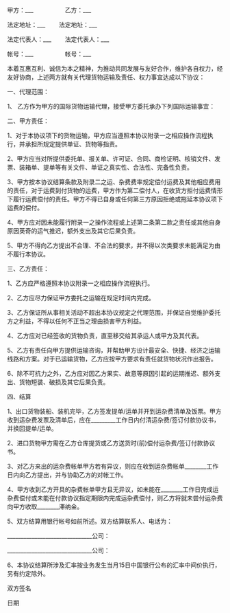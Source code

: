 
 


甲方：___　　　　　 乙方：___


法定地址：___　　 法定地址：___


法定代表人：___　　 法定代表人：___


帐号：___　　　　　 帐号：___


本着互惠互利、诚信为本之精神，为推动共同发展与友好合作，维护各自权力，经友好协商，上述两方就有关代理货物运输及责任、权力事宜达成以下协议：


一、代理范围：


1、 乙方作为甲方的国际货物运输代理，接受甲方委托承办下列国际运输事宜：


二、甲方责任：


1、对于本协议项下的货物运输，甲方应当遵照本协议附录一之相应操作流程执行，并承担所规定提供单证、货物等指责。


2、甲方应当对所提供委托单、报关单、许可证、合同、商检证明、核销文件、发票、装箱单、提单等有关文件、单证之真实性、合法性、完备性负责。


3、甲方按本协议结算条款及附录二之运、杂费费率规定偿付运费及其他相应费用的责任，对于运费到付货物的运费，甲方作为第二偿付人，在收货方拒付运费情形下履行运费偿付的责任。甲方不得已自身或任何第三方原因拒绝或拖延本协议项下运费的偿付。


4、甲方应对因未能履行附录一之操作流程或上述第二条第二款之责任或其他自身原因英奇的运气推迟，额外支出及其它后果负责。


5、甲方不得向乙方提出不合理、不合法的要求，并不得以次类要求未能满足为由不履行本协议。


三、乙方责任：


1、乙方应严格遵照本协议附录一之相应操作流程执行。


2、乙方应尽力保证甲方委托之运输在规定时间内完成。


3、乙方保证所从事相关活动不超出本协议规定之代理范围，并保证自觉维护委托方之利益，不得以任何不正当之理由损害甲方利益。


4、乙方应对已经签收的货物负责，直至移交给其承运人或甲方及其代表。


5、乙方有责任向甲方提供运输咨询，并帮助甲方设计最安全、快捷、经济之运输线路和方案。对于已运输货物，乙方应按甲方要求有责任就货物状况作出报告。


6、除不可抗力之外，乙方应对因乙方果实、故意等原因引起的运期推迟、额外支出、货物短装、破损及其它后果负责。


四、结算


1、出口货物装船、装机完毕，乙方签发提单/运单并开到运杂费清单及饭票。甲方收到运杂费发票及清单后，应在_________工作日内付清运杂费/签订付款协议书，并换回提单/运单。


2、进口货物甲方需在乙方仓库提货或乙方送货时(前)偿付运杂费/签订付款协议书。


3、对乙方来出的运杂费帐单甲方若有异议，则应在收到运杂费帐单________工作日内向乙方提出，并与协助乙方的对帐工作。


4、甲方收到乙方开具的杂费帐单甲方且无异议，如未能在________工作日完成运杂费偿付或未能在付款协议指定期限内完成运杂费偿付，则乙方将就未尝付运杂费向甲方收取________滞纳金。


5、双方结算用银行帐号如前所述。双方结算联系人、电话为：


_______________________________公司：


_______________________________公司：


6、本协议结算所涉及汇率按业务发生当月15日中国银行公布的汇率中间价执行，另有约定除外。


双方签名


日期
 


 

 
 
 
 
 
  


  
 

  


  


  
 
 
 
 

